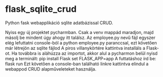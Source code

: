 # flask_sqlite_crud
Python fask webapplikáció sqlite adatbázissal CRUD.

Nyiss egy új projektet pycharmban.
Csak a venv mappád maradjon, majd másolj be mindent úgy ahogy itt találsz.
Az employee.py nevű fájl egyszer elég lefuttatni console-ból a python employee.py paranccsal, ezt követően már létrejön az sqlite fájlod
A piros villanykörtére kattintva installáls a Flask-ot.
Ha továbbra is aláhúzza az importot, akkor alul a pycharmon belül nyisd meg a terminált: 
pip install Flask
set FLASK_APP=app
A futtatáshoz írd be: flask run
Ezt követően a console-ban található linkre kattintva elindul a webappod
CRUD alapműveleteket használja.
